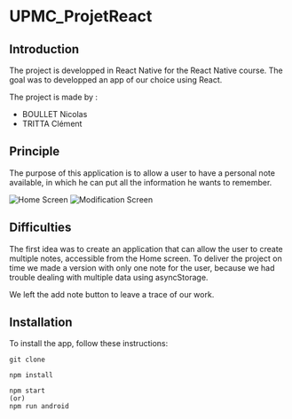 # UPMC_ProjetReact

## Introduction

The project is developped in React Native for the React Native course.
The goal was to developped an app of our choice using React. 

The project is made by :
- BOULLET Nicolas
- TRITTA Clément

## Principle

The purpose of this application is to allow a user to have a personal note available, 
in which he can put all the information he wants to remember.

![Home Screen](https://image.ibb.co/krBONH/Home.png)
![Modification Screen](https://image.ibb.co/by1ewc/Modification.png)

## Difficulties

The first idea was to create an application that can allow the user to create multiple notes, accessible from the Home screen.
To deliver the project on time we made a version with only one note for the user, because we had trouble dealing with multiple data using asyncStorage.

We left the add note button to leave a trace of our work.

## Installation

To install the app, follow these instructions: 
```
git clone 

npm install 

npm start
(or) 
npm run android
```
